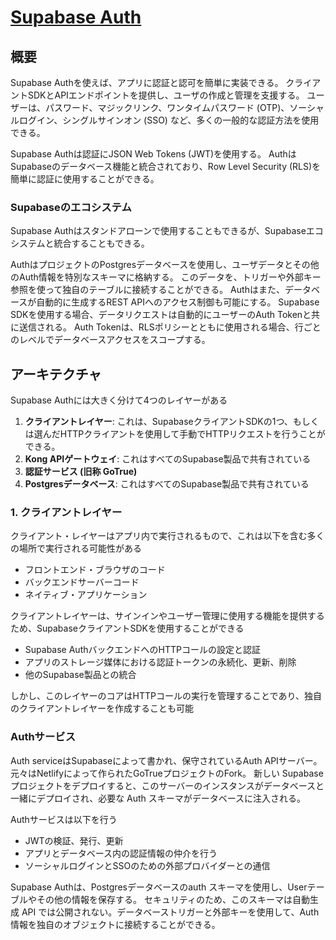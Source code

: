 # [Supabase Auth](https://supabase.com/docs/guides/auth)

## 概要

Supabase Authを使えば、アプリに認証と認可を簡単に実装できる。 クライアントSDKとAPIエンドポイントを提供し、ユーザの作成と管理を支援する。
ユーザーは、パスワード、マジックリンク、ワンタイムパスワード (OTP)、ソーシャルログイン、シングルサインオン (SSO) など、多くの一般的な認証方法を使用できる。

Supabase Authは認証にJSON Web Tokens (JWT)を使用する。 AuthはSupabaseのデータベース機能と統合されており、Row Level Security (RLS)を簡単に認証に使用することができる。

### Supabaseのエコシステム

Supabase Authはスタンドアローンで使用することもできるが、Supabaseエコシステムと統合することもできる。

AuthはプロジェクトのPostgresデータベースを使用し、ユーザデータとその他のAuth情報を特別なスキーマに格納する。 このデータを、トリガーや外部キー参照を使って独自のテーブルに接続することができる。
Authはまた、データベースが自動的に生成するREST APIへのアクセス制御も可能にする。 Supabase SDKを使用する場合、データリクエストは自動的にユーザーのAuth Tokenと共に送信される。 Auth Tokenは、RLSポリシーとともに使用される場合、行ごとのレベルでデータベースアクセスをスコープする。

## アーキテクチャ

Supabase Authには大きく分けて4つのレイヤーがある

1. **クライアントレイヤー**: これは、SupabaseクライアントSDKの1つ、もしくは選んだHTTPクライアントを使用して手動でHTTPリクエストを行うことができる。
2. **Kong APIゲートウェイ**: これはすべてのSupabase製品で共有されている
3. **認証サービス (旧称 GoTrue)**
4. **Postgresデータベース**: これはすべてのSupabase製品で共有されている

### 1. クライアントレイヤー

クライアント・レイヤーはアプリ内で実行されるもので、これは以下を含む多くの場所で実行される可能性がある

- フロントエンド・ブラウザのコード
- バックエンドサーバーコード
- ネイティブ・アプリケーション

クライアントレイヤーは、サインインやユーザー管理に使用する機能を提供するため、SupabaseクライアントSDKを使用することができる

- Supabase AuthバックエンドへのHTTPコールの設定と認証
- アプリのストレージ媒体における認証トークンの永続化、更新、削除
- 他のSupabase製品との統合

しかし、このレイヤーのコアはHTTPコールの実行を管理することであり、独自のクライアントレイヤーを作成することも可能

### Authサービス

Auth serviceはSupabaseによって書かれ、保守されているAuth APIサーバー。 元々はNetlifyによって作られたGoTrueプロジェクトのFork。
新しい Supabase プロジェクトをデプロイすると、このサーバーのインスタンスがデータベースと一緒にデプロイされ、必要な Auth スキーマがデータベースに注入される。

Authサービスは以下を行う

- JWTの検証、発行、更新
- アプリとデータベース内の認証情報の仲介を行う
- ソーシャルログインとSSOのための外部プロバイダーとの通信

Supabase Authは、Postgresデータベースのauth スキーマを使用し、Userテーブルやその他の情報を保存する。 セキュリティのため、このスキーマは自動生成 API では公開されない。データベーストリガーと外部キーを使用して、Auth情報を独自のオブジェクトに接続することができる。
